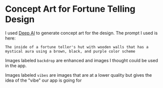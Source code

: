 # Concept Art for Fortune Telling Design
I used [Deep AI](https://deepai.org/machine-learning-model/cyberpunk-generator) to generate concept art for the design. The prompt I used is here:

`The inside of a fortune teller's hut with wooden walls that has a  mystical aura using a brown, black, and purple color scheme `

Images labeled `backdrop` are enhanced and images I thought could be used in the app.

Images labeled `vibes` are images that are at a lower quality but gives the idea of the "vibe" our app is going for